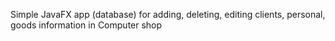 Simple JavaFX app (database) for adding, deleting, editing clients, personal, goods information in Computer shop
